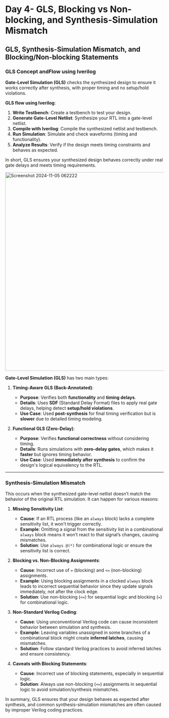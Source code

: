 # Day 4- GLS, Blocking vs Non-blocking, and Synthesis-Simulation Mismatch
## GLS, Synthesis-Simulation Mismatch, and Blocking/Non-blocking Statements
### GLS Concept andFlow using Iverilog
**Gate-Level Simulation (GLS)** checks the synthesized design to ensure it works correctly after synthesis, with proper timing and no setup/hold violations.

**GLS flow using Iverilog**:

1. **Write Testbench**: Create a testbench to test your design.
2. **Generate Gate-Level Netlist**: Synthesize your RTL into a gate-level netlist.
3. **Compile with Iverilog**: Compile the synthesized netlist and testbench.
4. **Run Simulation**: Simulate and check waveforms (timing and functionality).
5. **Analyze Results**: Verify if the design meets timing constraints and behaves as expected.

In short, GLS ensures your synthesized design behaves correctly under real gate delays and meets timing requirements.

<img width="631" alt="Screenshot 2024-11-05 062222" src="https://github.com/user-attachments/assets/dc3c0917-7272-4d05-9bb7-0c6f6daa6f1c">


**Gate-Level Simulation (GLS)** has two main types:

1. **Timing-Aware GLS (Back-Annotated)**:
   - **Purpose**: Verifies both **functionality** and **timing delays**.
   - **Details**: Uses **SDF** (Standard Delay Format) files to apply real gate delays, helping detect **setup/hold violations**.
   - **Use Case**: Used **post-synthesis** for final timing verification but is **slower** due to detailed timing modeling.

2. **Functional GLS (Zero-Delay)**:
   - **Purpose**: Verifies **functional correctness** without considering timing.
   - **Details**: Runs simulations with **zero-delay gates**, which makes it **faster** but ignores timing behavior.
   - **Use Case**: Used **immediately after synthesis** to confirm the design's logical equivalency to the RTL.

---

### **Synthesis-Simulation Mismatch**

This occurs when the synthesized gate-level netlist doesn’t match the behavior of the original RTL simulation. It can happen for various reasons:

1. **Missing Sensitivity List**:
   - **Cause**: If an RTL process (like an `always` block) lacks a complete sensitivity list, it won't trigger correctly.
   - **Example**: Omitting a signal from the sensitivity list in a combinational `always` block means it won’t react to that signal’s changes, causing mismatches.
   - **Solution**: Use `always @(*)` for combinational logic or ensure the sensitivity list is correct.

2. **Blocking vs. Non-Blocking Assignments**:
   - **Cause**: Incorrect use of `=` (blocking) and `<=` (non-blocking) assignments.
   - **Example**: Using blocking assignments in a clocked `always` block leads to incorrect sequential behavior since they update signals immediately, not after the clock edge.
   - **Solution**: Use non-blocking (`<=`) for sequential logic and blocking (`=`) for combinational logic.

3. **Non-Standard Verilog Coding**:
   - **Cause**: Using unconventional Verilog code can cause inconsistent behavior between simulation and synthesis.
   - **Example**: Leaving variables unassigned in some branches of a combinational block might create **inferred latches**, causing mismatches.
   - **Solution**: Follow standard Verilog practices to avoid inferred latches and ensure consistency.

4. **Caveats with Blocking Statements**:
   - **Cause**: Incorrect use of blocking statements, especially in sequential logic.
   - **Solution**: Always use non-blocking (`<=`) assignments in sequential logic to avoid simulation/synthesis mismatches.

In summary, GLS ensures that your design behaves as expected after synthesis, and common synthesis-simulation mismatches are often caused by improper Verilog coding practices.
